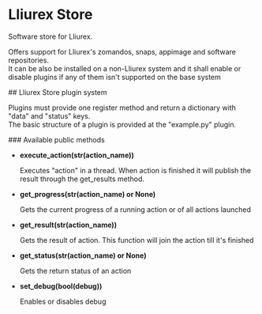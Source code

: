 # Lliurex Store
<p>Software store for Lliurex.</p>
<p>
Offers support for Lliurex's zomandos, snaps, appimage and software repositories.<br>
It can be also be installed on a non-Lliurex system and it shall enable or disable plugins if any of them isn't supported on the base system</p>
## Lliurex Store plugin system
<p>
Plugins must provide one register method and return a dictionary with "data" and "status" keys.<br>
The basic structure of a plugin is provided at the "example.py" plugin.
</p>
### Available public methods
<ul>
<li>
<b>execute_action(str(action_name))</b>
<p>
Executes "action" in a thread. When action is finished it will publish the result through the get_results method.
</p>
</li>
<li>
<b>get_progress(str(action_name) or None)</b>
<p>
Gets the current progress of a running action or of all actions launched
</p>
</li>
<li>
<b>get_result(str(action_name))</b>
<p>
Gets the result of action. This function will join the action till it's finished
</p>
</li>
<li>
<b>get_status(str(action_name) or None)</b>
<p>
Gets the return status of an action
</p>
</li>
<li>
<b>set_debug(bool(debug))</b>
<p>
Enables or disables debug
</p>
</li>
</ul>
